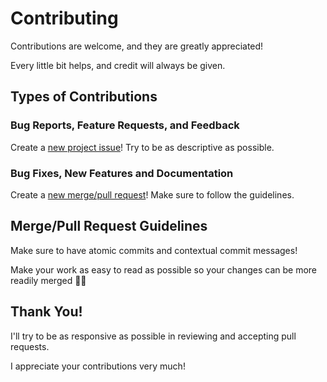 # Contributing

Contributions are welcome, and they are greatly appreciated!

Every little bit helps, and credit will always be given.

## Types of Contributions

### Bug Reports, Feature Requests, and Feedback

Create a [new project issue][1]! Try to be as descriptive as possible.

### Bug Fixes, New Features and Documentation

Create a [new merge/pull request][2]! Make sure to follow the guidelines.

## Merge/Pull Request Guidelines

Make sure to have atomic commits and contextual commit messages!

Make your work as easy to read as possible so your changes can be more readily merged 🙏🏻️

## Thank You!

I'll try to be as responsive as possible in reviewing and accepting pull requests.

I appreciate your contributions very much!

[1]: https://github.com/tallguyjenks/Obsidian-For-Business/issues/new
[2]: https://github.com/tallguyjenks/Obsidian-For-Business/compare
